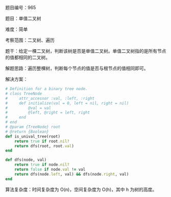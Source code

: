 题目编号：965

题目：单值二叉树

难度：简单

考察范围：二叉树、遍历

题干：给定一棵二叉树，判断该树是否是单值二叉树。单值二叉树指的是所有节点的值都相同的二叉树。

解题思路：遍历整棵树，判断每个节点的值是否与根节点的值相同即可。

解决方案：

```ruby
# Definition for a binary tree node.
# class TreeNode
#     attr_accessor :val, :left, :right
#     def initialize(val = 0, left = nil, right = nil)
#         @val = val
#         @left, @right = left, right
#     end
# end
# @param {TreeNode} root
# @return {Boolean}
def is_unival_tree(root)
    return true if root.nil?
    return dfs(root, root.val)
end

def dfs(node, val)
    return true if node.nil?
    return false if node.val != val
    return dfs(node.left, val) && dfs(node.right, val)
end
```

算法复杂度：时间复杂度为 O(n)，空间复杂度为 O(h)，其中 h 为树的高度。